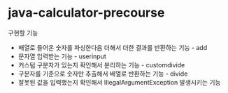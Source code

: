 # java-calculator-precourse
구현할 기능
- 배열로 들어온 숫자를 파싱한다음 더해서 더한 결과를 반환하는 기능 - add
- 문자열 입력받는 기능 - userinput
- 커스텀 구분자가 있는지 확인해서 분리하는 기능 - customdivide
- 구분자를 기준으로 숫자만 추출해서 배열로 반환하는 기능 - divide
- 잘못된 값을 입력했는지 확인해서 IllegalArgumentException 발생시키는 기능 
